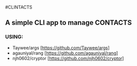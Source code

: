 #CLINTACTS
## A simple CLI app to manage CONTACTS

### USING:
- Taywee/args [https://github.com/Taywee/args]
- agauniyal/rang [https://github.com/agauniyal/rang]
- njh0602/cryptor [https://github.com/njh0602/cryptor]

